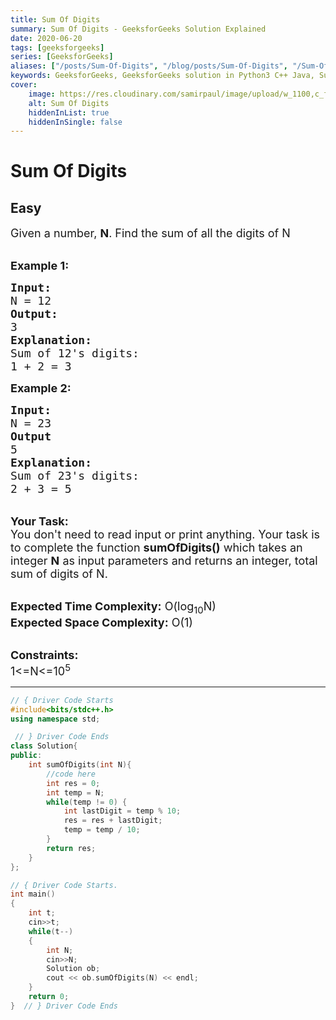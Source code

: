 ```yaml
---
title: Sum Of Digits
summary: Sum Of Digits - GeeksforGeeks Solution Explained
date: 2020-06-20
tags: [geeksforgeeks]
series: [GeeksforGeeks]
aliases: ["/posts/Sum-Of-Digits", "/blog/posts/Sum-Of-Digits", "/Sum-Of-Digits", "/blog/Sum-Of-Digits",]
keywords: GeeksforGeeks, GeeksforGeeks solution in Python3 C++ Java, Sum Of Digits solution
cover:
    image: https://res.cloudinary.com/samirpaul/image/upload/w_1100,c_fit,co_rgb:FFFFFF,l_text:Arial_70_bold:Sum Of Digits - Solution Explained/problem-solving.webp
    alt: Sum Of Digits
    hiddenInList: true
    hiddenInSingle: false
---
```



# Sum Of Digits
## Easy
<div class="problem-statement">
                <p></p><p><span style="font-size:18px">Given a number,&nbsp;<strong>N</strong>. Find the sum of all the digits of N</span><br>
&nbsp;</p>

<p><span style="font-size:18px"><strong>Example 1:</strong></span></p>

<pre><span style="font-size:18px"><strong>Input:
</strong>N = 12<strong>
Output:
</strong>3<strong>
Explanation:</strong>
Sum of 12's digits:
1 + 2 = 3</span></pre>

<p><span style="font-size:18px"><strong>Example 2:</strong></span></p>

<pre><span style="font-size:18px"><strong>Input:
</strong>N = 23<strong>
Output
</strong>5<strong>
Explanation:
</strong>Sum of 23's digits:
2 + 3 = 5
</span></pre>

<p><br>
<span style="font-size:18px"><strong>Your Task:</strong><br>
You don't need to read input or print anything. Your task is to complete the function <strong>sumOfDigits()</strong>&nbsp;which takes&nbsp;an integer&nbsp;<strong>N</strong>&nbsp;as input parameters&nbsp;and returns an integer, total sum of digits of N.</span></p>

<p><br>
<span style="font-size:18px"><strong>Expected Time Complexity:</strong> O(log<sub>10</sub>N)<br>
<strong>Expected Space Complexity:</strong> O(1)</span><br>
&nbsp;</p>

<p><span style="font-size:18px"><strong>Constraints:</strong><br>
1&lt;=N&lt;=10<sup>5</sup></span></p>
 <p></p>
            </div>

---




```cpp
// { Driver Code Starts
#include<bits/stdc++.h> 
using namespace std;

 // } Driver Code Ends
class Solution{
public:
    int sumOfDigits(int N){
        //code here
        int res = 0;
        int temp = N;
        while(temp != 0) {
            int lastDigit = temp % 10;
            res = res + lastDigit;
            temp = temp / 10;
        }
        return res;
    }
};

// { Driver Code Starts.
int main() 
{ 
    int t;
    cin>>t;
    while(t--)
    {
        int N;
        cin>>N;
        Solution ob;
        cout << ob.sumOfDigits(N) << endl;
    }
    return 0; 
}  // } Driver Code Ends
```
